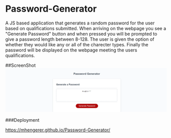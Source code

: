 # Password-Generator
A JS based application that generates a random password for the user based on qualifications submitted. When arriving on the webpage you see a "Generate Password" button and when pressed you will be prompted to give a password length between 8-128. The user is given the option of whether they would like any or all of the charecter types. Finally the password will be displayed on the webpage meeting the users qualifications. 


##ScreenShot
![image of my webpage](./assets/images/_C__Users_mheng_bootcamp_projects_Password-Generator_index.html.png)

###Deployment 

https://mhengerer.github.io/Password-Generator/